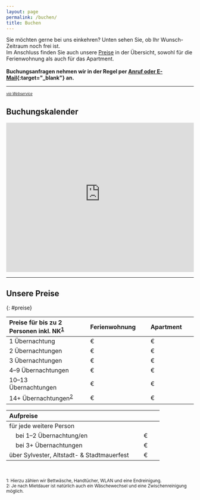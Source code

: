 ```yaml
---
layout: page
permalink: /buchen/
title: Buchen
---
```


Sie möchten gerne bei uns einkehren? Unten sehen Sie, ob Ihr Wunsch-Zeitraum noch frei ist.\
Im Anschluss finden Sie auch unsere [Preise](#preise) in der Übersicht, sowohl für die Ferienwohnung als auch für das Apartment.
<br/>
<br/>
**Buchungsanfragen nehmen wir in der Regel per [Anruf oder E-Mail](kontakt.md){:target="_blank"} an.**

***

<sup style="margin-top:2em" class="align-right"><sub><a href="https://www.belegungskalender-kostenlos.de/" target="_blank" rel="nofollow">*via Webservice*</a></sub></sup>
## Buchungskalender
<iframe width="100%" height="400" frameborder="0" loading="eager" referrerpolicy="no-referrer-when-downgrade" src="https://api.belegungskalender-kostenlos.de/kalender.php?   kid=42801" title="Belegungskalender"><p>Ihr Browser kann das Kalender-Frame leider nicht anzeigen. Um den Kalender zu sehen klicken Sie bitte hier: <a href="https://api.belegungskalender-kostenlos.de/kalender.php?kid=42801">https://api.belegungskalender-kostenlos.de/kalender.php?kid=42801</a></p></iframe>

***

## Unsere Preise
{: #preise}

<style>
  table {
    width: fit-content;
  }
  td, th {
    padding-right: 2em;
  }
</style>

| Preise für bis zu 2 Personen inkl. NK<sup>[1](#note1)</sup> | Ferienwohnung | Apartment
|:-|:-|:-
| 1 Übernachtung | € | €
| 2 Übernachtungen | € | €
| 3 Übernachtungen | € | €
| 4–9 Übernachtungen | € | €
| 10–13 Übernachtungen | € | €
| 14+ Übernachtungen<sup>[2](#note2)</sup> | € | €


| Aufpreise | &nbsp;
|:-|:-
| für jede weitere Person 
| &nbsp;&nbsp;&nbsp; bei 1–2 Übernachtung/en | € 
| &nbsp;&nbsp;&nbsp; bei 3+ Übernachtungen | € 
| über Sylvester, Altstadt- & Stadtmauerfest | € 

<br/>

<p>
  <small id="note1">1: Hierzu zählen wir Bettwäsche, Handtücher, WLAN und eine Endreinigung.</small><br/>
  <small id="note2">2: Je nach Mietdauer ist natürlich auch ein Wäschewechsel und eine Zwischenreinigung möglich.</small>
</p>
